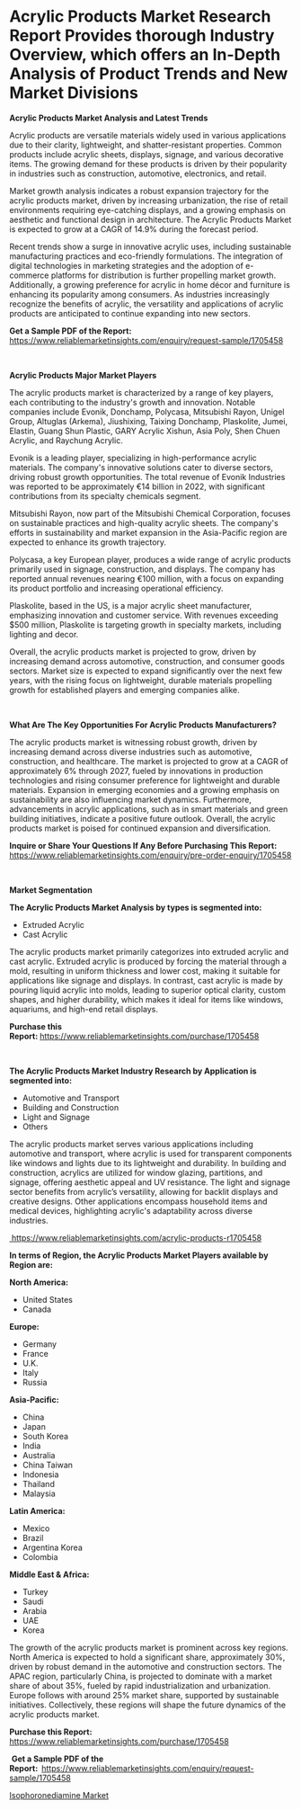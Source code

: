 <p><h1>Acrylic Products Market Research Report Provides thorough Industry Overview, which offers an In-Depth Analysis of Product Trends and New Market Divisions</h1></p><p><strong>Acrylic Products Market Analysis and Latest Trends</strong></p>
<p><p>Acrylic products are versatile materials widely used in various applications due to their clarity, lightweight, and shatter-resistant properties. Common products include acrylic sheets, displays, signage, and various decorative items. The growing demand for these products is driven by their popularity in industries such as construction, automotive, electronics, and retail.</p><p>Market growth analysis indicates a robust expansion trajectory for the acrylic products market, driven by increasing urbanization, the rise of retail environments requiring eye-catching displays, and a growing emphasis on aesthetic and functional design in architecture. The Acrylic Products Market is expected to grow at a CAGR of 14.9% during the forecast period. </p><p>Recent trends show a surge in innovative acrylic uses, including sustainable manufacturing practices and eco-friendly formulations. The integration of digital technologies in marketing strategies and the adoption of e-commerce platforms for distribution is further propelling market growth. Additionally, a growing preference for acrylic in home décor and furniture is enhancing its popularity among consumers. As industries increasingly recognize the benefits of acrylic, the versatility and applications of acrylic products are anticipated to continue expanding into new sectors.</p></p>
<p><strong>Get a Sample PDF of the Report:&nbsp;</strong> <a href="https://www.reliablemarketinsights.com/enquiry/request-sample/1705458?utm_campaign=3552&utm_medium=2&utm_source=Github&utm_content=ia&utm_term=27032025&utm_id=acrylic-products">https://www.reliablemarketinsights.com/enquiry/request-sample/1705458</a></p>
<p>&nbsp;</p>
<p><strong>Acrylic Products Major Market Players</strong></p>
<p><p>The acrylic products market is characterized by a range of key players, each contributing to the industry's growth and innovation. Notable companies include Evonik, Donchamp, Polycasa, Mitsubishi Rayon, Unigel Group, Altuglas (Arkema), Jiushixing, Taixing Donchamp, Plaskolite, Jumei, Elastin, Guang Shun Plastic, GARY Acrylic Xishun, Asia Poly, Shen Chuen Acrylic, and Raychung Acrylic.</p><p>Evonik is a leading player, specializing in high-performance acrylic materials. The company's innovative solutions cater to diverse sectors, driving robust growth opportunities. The total revenue of Evonik Industries was reported to be approximately €14 billion in 2022, with significant contributions from its specialty chemicals segment.</p><p>Mitsubishi Rayon, now part of the Mitsubishi Chemical Corporation, focuses on sustainable practices and high-quality acrylic sheets. The company's efforts in sustainability and market expansion in the Asia-Pacific region are expected to enhance its growth trajectory. </p><p>Polycasa, a key European player, produces a wide range of acrylic products primarily used in signage, construction, and displays. The company has reported annual revenues nearing €100 million, with a focus on expanding its product portfolio and increasing operational efficiency.</p><p>Plaskolite, based in the US, is a major acrylic sheet manufacturer, emphasizing innovation and customer service. With revenues exceeding $500 million, Plaskolite is targeting growth in specialty markets, including lighting and decor.</p><p>Overall, the acrylic products market is projected to grow, driven by increasing demand across automotive, construction, and consumer goods sectors. Market size is expected to expand significantly over the next few years, with the rising focus on lightweight, durable materials propelling growth for established players and emerging companies alike.</p></p>
<p>&nbsp;</p>
<p><strong>What Are The Key Opportunities For Acrylic Products Manufacturers?</strong></p>
<p><p>The acrylic products market is witnessing robust growth, driven by increasing demand across diverse industries such as automotive, construction, and healthcare. The market is projected to grow at a CAGR of approximately 6% through 2027, fueled by innovations in production technologies and rising consumer preference for lightweight and durable materials. Expansion in emerging economies and a growing emphasis on sustainability are also influencing market dynamics. Furthermore, advancements in acrylic applications, such as in smart materials and green building initiatives, indicate a positive future outlook. Overall, the acrylic products market is poised for continued expansion and diversification.</p></p>
<p><strong>Inquire or Share Your Questions If Any Before Purchasing This Report:</strong> <a href="https://www.reliablemarketinsights.com/enquiry/pre-order-enquiry/1705458?utm_campaign=3552&utm_medium=2&utm_source=Github&utm_content=ia&utm_term=27032025&utm_id=acrylic-products">https://www.reliablemarketinsights.com/enquiry/pre-order-enquiry/1705458</a></p>
<p>&nbsp;</p>
<p><strong>Market Segmentation</strong></p>
<p><strong>The Acrylic Products Market Analysis by types is segmented into:</strong></p>
<p><ul><li>Extruded Acrylic</li><li>Cast Acrylic</li></ul></p>
<p><p>The acrylic products market primarily categorizes into extruded acrylic and cast acrylic. Extruded acrylic is produced by forcing the material through a mold, resulting in uniform thickness and lower cost, making it suitable for applications like signage and displays. In contrast, cast acrylic is made by pouring liquid acrylic into molds, leading to superior optical clarity, custom shapes, and higher durability, which makes it ideal for items like windows, aquariums, and high-end retail displays.</p></p>
<p><strong>Purchase this Report:&nbsp;</strong><a href="https://www.reliablemarketinsights.com/purchase/1705458?utm_campaign=3552&utm_medium=2&utm_source=Github&utm_content=ia&utm_term=27032025&utm_id=acrylic-products">https://www.reliablemarketinsights.com/purchase/1705458</a></p>
<p>&nbsp;</p>
<p><strong>The Acrylic Products Market Industry Research by Application is segmented into:</strong></p>
<p><ul><li>Automotive and Transport</li><li>Building and Construction</li><li>Light and Signage</li><li>Others</li></ul></p>
<p><p>The acrylic products market serves various applications including automotive and transport, where acrylic is used for transparent components like windows and lights due to its lightweight and durability. In building and construction, acrylics are utilized for window glazing, partitions, and signage, offering aesthetic appeal and UV resistance. The light and signage sector benefits from acrylic’s versatility, allowing for backlit displays and creative designs. Other applications encompass household items and medical devices, highlighting acrylic's adaptability across diverse industries.</p></p>
<p><a href="https://www.reliablemarketinsights.com/acrylic-products-r1705458?utm_campaign=3552&utm_medium=2&utm_source=Github&utm_content=ia&utm_term=27032025&utm_id=acrylic-products">&nbsp;https://www.reliablemarketinsights.com/acrylic-products-r1705458</a></p>
<p><strong>In terms of Region, the Acrylic Products Market Players available by Region are:</strong></p>
<p>
    <p> <strong> North America: </strong>
        <ul>
            <li>United States</li>
            <li>Canada</li>
        </ul>
        </p> 
    <p> <strong> Europe: </strong>
        <ul>
            <li>Germany</li>
            <li>France</li>
            <li>U.K.</li>
            <li>Italy</li>
            <li>Russia</li>
        </ul>
        </p> 
    <p> <strong> Asia-Pacific: </strong>
        <ul>
            <li>China</li>
            <li>Japan</li>
            <li>South Korea</li>
            <li>India</li>
            <li>Australia</li>
            <li>China Taiwan</li>
            <li>Indonesia</li>
            <li>Thailand</li>
            <li>Malaysia</li>
        </ul>
        </p> 
    <p> <strong> Latin America: </strong>
        <ul>
            <li>Mexico</li>
            <li>Brazil</li>
            <li>Argentina Korea</li>
            <li>Colombia</li>
        </ul>
        </p> 
    <p> <strong> Middle East & Africa: </strong>
        <ul>
            <li>Turkey</li>
            <li>Saudi</li>
            <li>Arabia</li>
            <li>UAE</li>
            <li>Korea</li>
        </ul>
    </p>
    </p>
<p><p>The growth of the acrylic products market is prominent across key regions. North America is expected to hold a significant share, approximately 30%, driven by robust demand in the automotive and construction sectors. The APAC region, particularly China, is projected to dominate with a market share of about 35%, fueled by rapid industrialization and urbanization. Europe follows with around 25% market share, supported by sustainable initiatives. Collectively, these regions will shape the future dynamics of the acrylic products market.</p></p>
<p><strong>Purchase this Report: </strong><a href="https://www.reliablemarketinsights.com/purchase/1705458?utm_campaign=3552&utm_medium=2&utm_source=Github&utm_content=ia&utm_term=27032025&utm_id=acrylic-products">https://www.reliablemarketinsights.com/purchase/1705458</a></p>
<p>&nbsp;<strong>Get a Sample PDF of the Report:&nbsp;&nbsp;</strong><a href="https://www.reliablemarketinsights.com/enquiry/request-sample/1705458?utm_campaign=3552&utm_medium=2&utm_source=Github&utm_content=ia&utm_term=27032025&utm_id=acrylic-products">https://www.reliablemarketinsights.com/enquiry/request-sample/1705458</a></p>
<p><strong></strong></p>
<p><p><a href="https://github.com/rullihipes6h/Market-Research-Report-List-1/blob/main/isophoronediamine-market.md?utm_campaign=3552&utm_medium=2&utm_source=Github&utm_content=ia&utm_term=27032025&utm_id=acrylic-products">Isophoronediamine Market</a></p></p>